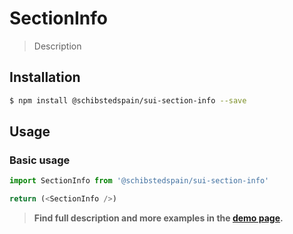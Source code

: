 # SectionInfo

> Description

<!-- ![](./assets/preview.png) -->

## Installation

```sh
$ npm install @schibstedspain/sui-section-info --save
```

## Usage

### Basic usage
```js
import SectionInfo from '@schibstedspain/sui-section-info'

return (<SectionInfo />)
```


> **Find full description and more examples in the [demo page](#).**